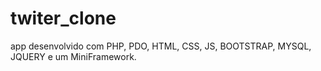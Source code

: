 # twiter_clone
app desenvolvido com PHP, PDO, HTML, CSS, JS, BOOTSTRAP, MYSQL, JQUERY e um MiniFramework.
